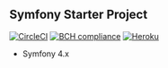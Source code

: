 Symfony Starter Project
----

[![CircleCI](https://circleci.com/gh/g-fei-song/sf-starter.svg?style=svg)](https://circleci.com/gh/g-fei-song/sf-starter)
[![BCH compliance](https://bettercodehub.com/edge/badge/g-fei-song/sf-starter?branch=master)](https://bettercodehub.com/)
[![Heroku](https://heroku-badge.herokuapp.com/?app=sf-starter)](https://sf-starter.herokuapp.com/)

- Symfony 4.x
